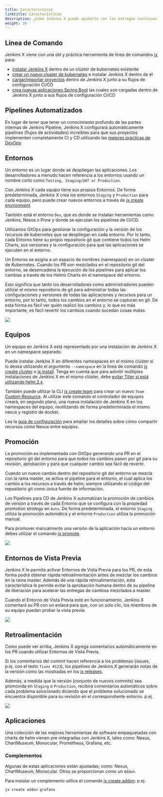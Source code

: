 ```yaml
---
title: Características
linktitle: Características
description: ¿Cómo Jenkins X puede ayudarte con las entregas continuas?
weight: 30
---
```


## Línea de Comando

Jenkins X viene con una útil y práctica herramienta de línea de comandos [jx](/commands/jx) para:

* [instalar Jenkins X](/docs/getting-started/setup/install) dentro de un clúster de kubernetes existente
* [crear un nuevo cluster de kubernetes](/docs/getting-started/setup/create-cluster/) e instalar Jenkins X dentro de él
* [cargar/importar proyectos](/developing/import) dentro de Jenkins X junto a su flujos de configuración CI/CD
* [crea nuevas aplicaciones Spring Boot](/developing/create-spring) las cuales son cargadas dentro de Jenkins X junto a sus flujos de configuración CI/CD

## Pipelines Automatizados

En lugar de tener que tener un conocimiento profundo de las partes internas de Jenkins Pipeline, Jenkins X configurará automáticamente pipelines (flujos de actividades) increíbles para que sus proyectos implementen completamente CI y CD utilizando las [mejores prácticas de DevOps](/about/concepts)

## Entornos

Un _entorno_ es un lugar donde se despliegan las aplicaciones. Los desarrolladores a menudo hacen referencia a los entornos usando un nombre corto como `Testing, Staging/UAT or Production`.

Con Jenkins X cada _equipo_ tiene sus propios Entornos. De forma predeterminada, Jenkins X crea los entornos `Staging` y `Production` para cada equipo, pero puede crear nuevos entornos a través de [jx create environment](/commands/jx_create_environment).

También está el entorno `Dev`, que es donde se instalan herramientas como Jenkins, Nexus o Prow y donde se ejecutan los pipelines de CI/CD.

Utilizamos GitOps para gestionar la configuración y la versión de los recursos de kubernetes que se despliegan en cada entorno. Por lo tanto, cada Entorno tiene su propio repositorio git que contiene todos los Helm Charts, sus versiones y la configuración para que las aplicaciones se ejecuten en el entorno.

Un Entorno se asigna a un espacio de nombres (namespace) en un clúster de Kubernetes. Cuando los PR son mezclados en el repositorio git del entorno, se desencadena la ejecución de los pipelines para aplicar los cambias a través de los Helms Charts en el namespace del entorno.

Esto significa que tanto los desarrolladores como administradores pueden utilizar el mismo repositorio de git para administrar todas las configuraciones y versiones de todas las aplicaciones y recursos para un entorno, por lo tanto, todos los cambios en el entorno se capturan en git. De esta forma es fácil ver quién realizó los cambios y, lo que es más importante, es fácil revertir los cambios cuando sucedan cosas malas.

<img src="/images/gitops.png" class="img-thumbnail">

## Equipos

Un equipo en Jenkins X está representado por una instalación de Jenkins X en un namespace separado.

Puede instalar Jenkins X en diferentes namespaces en el mismo clúster si lo desea utilizando el argumento `--namespace` en la línea de comando [jx create cluster](/commands/jx_create_cluster/) o [jx install](/commands/jx_install/). Tenga en cuenta que para admitir múltiples instalaciones de Jenkins X en el mismo clúster, debe [evitar Tiller si está utilizando helm 2.x](/news/helm-without-tiller/).

También puede utilizar la CLI [jx create team](/commands/jx_create_team/) para crear un nuevo `Team` [Custom Resource](/docs/reference/components/custom-resources/). Al utilizar este comando el controlador de equipos creará, en segundo plano, una nueva instalación de Jenkins X en los namespaces del equipo, reutilizando de forma predeterminada el mismo nexus y registro de docker.

Lea la [guía de configuración](/docs/managing-jx/common-tasks/config/) para ampliar los detalles sobre cómo compartir recursos como Nexus entre equipos.

## Promoción

La promoción es implementada con GitOps generando una PR en el repositorio git del entorno para que todos los cambios pasen por git para su revisión, aprobación y para que cualquier cambio sea fácil de revertir.

Cuando un nuevo cambio dentro del repositorio git del entorno se mezcla con la rama master, se activa el pipeline para el entorno, el cual aplica los cambio a los recursos a través de helm; siempre utilizando el código del repositorio git como única fuente de información.

Los Pipelines para CD de Jenkins X automatizan la promoción de cambios de versión a través de cada Entorno que se configura con la propiedad _promotion strategy_ en `Auto`. De forma predeterminada, el entorno `Staging` utiliza la promoción automática y el entorno `Production` utiliza la promoción manual.

Para promover manualmente una versión de la aplicación hacia un entorno debes utilizar el comando [jx promote](/developing/promote).

<img src="/images/overview.png" class="img-thumbnail">

## Entornos de Vista Previa

Jenkins X le permite activar Entornos de Vista Previa para los PR, de esta forma podrá obtener rápida retroalimentación antes de mezclar los cambios en la rama master. Además de una rápida retroalimentación, esta característica le permite evitar la aprobación humana dentro de su pipeline de liberación para acelerar las entregas de cambios mezclados a master.

Cuando el Entorno de Vista Previa esté en funcionamiento, Jenkins X comentará su PR con un enlace para que, con un solo clic, los miembros de su equipo puedan probar la vista previa.

<img src="/images/pr-comment.png" class="img-thumbnail">


## Retroalimentación

Como puede ver arriba, Jenkins X agrega comentarios automáticamente en los PR cuando utilizar Entornos de Vista Previa.

Si los comentarios del commit hacen referencia a los problemas (issues, p.ej. con el texto `fixes #123`), los pipelines de Jenkins X generarán notas de la versión como las mostradas en los [jx releases](https://github.com/jenkins-x/jx/releases).

Además, a medida que la versión (conjunto de nuevos commits) sea promovida en `Staging` o `Production`, recibirá comentarios automáticos sobre cada problema solucionado diciendo que el problema solucionado se encuentra disponible para su revisión en el correspondiente entorno. p.ej.

<img src="/images/issue-comment.png" class="img-thumbnail">

## Aplicaciones

Una colección de las mejores herramientas de software empaquetadas con charts de helm vienen pre-integradas con Jenkins X, tales como: Nexus, ChartMuseum, Monocular, Prometheus, Grafana, etc.

### Complementos

Algunas de estas aplicaciones están ajustadas; como: Nexus, ChartMuseum, Monocular. Otros se proporcionan como un `Addon`.

Para instalar un complemento utilice el comando [jx create addon](/commands/jx_create_addon/). p.ej.

```sh
jx create addon grafana
```